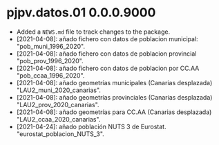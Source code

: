 # pjpv.datos.01 0.0.0.9000

* Added a `NEWS.md` file to track changes to the package.  
* [2021-04-08]: añado fichero con datos de poblacion municipal: "pob_muni_1996_2020".
* [2021-04-08]: añado fichero con datos de poblacion provincial "pob_prov_1996_2020". 
* [2021-04-08]: añado fichero con datos de poblacion por CC.AA "pob_ccaa_1996_2020". 
* [2021-04-08]: añado geometrías municipales (Canarias desplazada) "LAU2_muni_2020_canarias". 
* [2021-04-08]: añado geometrías provinciales (Canarias desplazada) "LAU2_prov_2020_canarias". 
* [2021-04-08]: añado geometrías para CC.AA (Canarias desplazada) "LAU2_ccaa_2020_canarias". 
* [2021-04-24]: añado población NUTS 3 de Eurostat. "eurostat_poblacion_NUTS_3". 

